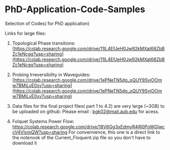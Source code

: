# PhD-Application-Code-Samples
Selection of Codes( for PhD application)

Links for large files:

1) Topological Phase transitions: [https://colab.research.google.com/drive/11IL4EfJeH0Jw92kMXat68ZbBZc1eNcgg?usp=sharing](https://colab.research.google.com/drive/11IL4EfJeH0Jw92kMXat68ZbBZc1eNcgg?usp=sharing)

2) Probing Irreversibility in Waveguides: [https://colab.research.google.com/drive/1ePNeTN5dg_oQUY9SyjOOmw7BMiLvE0xv?usp=sharing](https://colab.research.google.com/drive/1ePNeTN5dg_oQUY9SyjOOmw7BMiLvE0xv?usp=sharing)

3) Data files for the final project files( part 1 to 4.2) are very large (~3GB) to be uploaded on github: Please email : bgk02@mail.aub.edu for acess.

4) Folquet Systems Power Flow: https://colab.research.google.com/drive/18V6Gg3xEdmyR4jR0PoWGlwccV4VlxmQW?usp=sharing
   For convernience, this one is a direct link to the notenook of the Current_Floquent.zip file so you don't have to download it 
   
   
